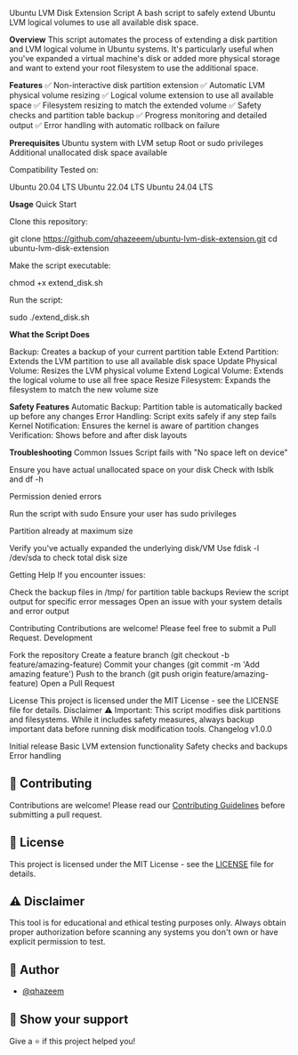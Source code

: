 Ubuntu LVM Disk Extension Script
A bash script to safely extend Ubuntu LVM logical volumes to use all available disk space.

**Overview**
This script automates the process of extending a disk partition and LVM logical volume in Ubuntu systems. It's particularly useful when you've expanded a virtual machine's disk or added more physical storage and want to extend your root filesystem to use the additional space.

**Features**
✅ Non-interactive disk partition extension
✅ Automatic LVM physical volume resizing
✅ Logical volume extension to use all available space
✅ Filesystem resizing to match the extended volume
✅ Safety checks and partition table backup
✅ Progress monitoring and detailed output
✅ Error handling with automatic rollback on failure

**Prerequisites**
Ubuntu system with LVM setup
Root or sudo privileges
Additional unallocated disk space available

Compatibility
Tested on:

Ubuntu 20.04 LTS
Ubuntu 22.04 LTS
Ubuntu 24.04 LTS

**Usage**
Quick Start

Clone this repository:

git clone https://github.com/qhazeeem/ubuntu-lvm-disk-extension.git
cd ubuntu-lvm-disk-extension

Make the script executable:

chmod +x extend_disk.sh

Run the script:

sudo ./extend_disk.sh

**What the Script Does**

Backup: Creates a backup of your current partition table
Extend Partition: Extends the LVM partition to use all available disk space
Update Physical Volume: Resizes the LVM physical volume
Extend Logical Volume: Extends the logical volume to use all free space
Resize Filesystem: Expands the filesystem to match the new volume size

**Safety Features**
Automatic Backup: Partition table is automatically backed up before any changes
Error Handling: Script exits safely if any step fails
Kernel Notification: Ensures the kernel is aware of partition changes
Verification: Shows before and after disk layouts

**Troubleshooting**
Common Issues
Script fails with "No space left on device"

Ensure you have actual unallocated space on your disk
Check with lsblk and df -h

Permission denied errors

Run the script with sudo
Ensure your user has sudo privileges

Partition already at maximum size

Verify you've actually expanded the underlying disk/VM
Use fdisk -l /dev/sda to check total disk size

Getting Help
If you encounter issues:

Check the backup files in /tmp/ for partition table backups
Review the script output for specific error messages
Open an issue with your system details and error output

Contributing
Contributions are welcome! Please feel free to submit a Pull Request.
Development

Fork the repository
Create a feature branch (git checkout -b feature/amazing-feature)
Commit your changes (git commit -m 'Add amazing feature')
Push to the branch (git push origin feature/amazing-feature)
Open a Pull Request

License
This project is licensed under the MIT License - see the LICENSE file for details.
Disclaimer
⚠️ Important: This script modifies disk partitions and filesystems. While it includes safety measures, always backup important data before running disk modification tools.
Changelog
v1.0.0

Initial release
Basic LVM extension functionality
Safety checks and backups
Error handling


## 🤝 Contributing

Contributions are welcome! Please read our [Contributing Guidelines](CONTRIBUTING.md) before submitting a pull request.

## 📜 License

This project is licensed under the MIT License - see the [LICENSE](LICENSE) file for details.

## ⚠️ Disclaimer

This tool is for educational and ethical testing purposes only. Always obtain proper authorization before scanning any systems you don't own or have explicit permission to test.

## 👥 Author

- [@qhazeem](https://github.com/qhazeem)

## 🌟 Show your support


Give a ⭐️ if this project helped you!

